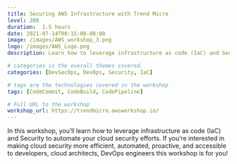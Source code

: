 ```yaml
---
title: Securing AWS Infrastructure with Trend Micro
level: 200
duration:  1.5 hours
date: 2021-07-14T00:15:00-08:00
image: /images/AWS_workshop_3.png
logo: /images/AWS_Logo.png
description: Learn how to leverage infrastructure as code (IaC) and Security to automate your cloud security efforts. 

# categories is the overall themes covered. 
categories: [DevSecOps, DevOps, Security, IaC]

# tags are the technologies covered in the workshop
tags: [CodeCommit, CodeBuild, CodePipeline]

# Full URL to the workshop
workshop_url: https://trendmicro.awsworkshop.io/
---
```


In this workshop, you’ll learn how to leverage infrastructure as code (IaC) and Security to automate your cloud security efforts. If you’re interested in making cloud security more efficient, automated, proactive, and accessible to developers, cloud architects, DevOps engineers this workshop is for you!